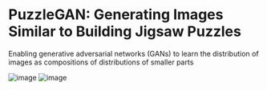 # PuzzleGAN: Generating Images Similar to Building Jigsaw Puzzles

Enabling generative adversarial networks (GANs) to learn the distribution of images as compositions of distributions of smaller parts

![image](https://github.com/MahlaAb/puzzlegan/blob/master/faces_2parts.jpg)
![image](https://github.com/MahlaAb/puzzlegan/blob/master/faces_2parts_examples.jpg)

